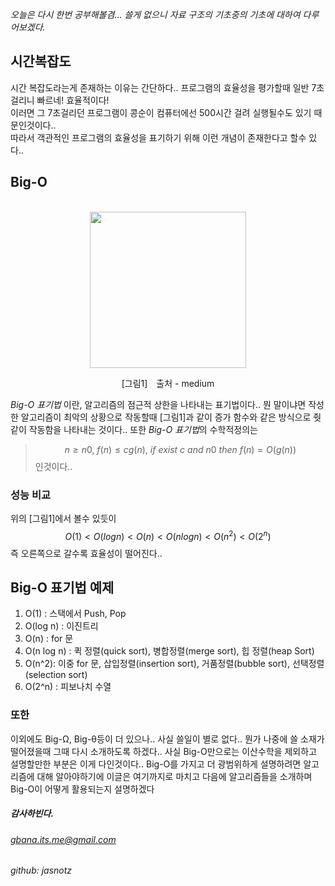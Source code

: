 [category]: <> (일반, 컴공)
[date]: <> (2022/06/07)
[title]: <> ([CS] 시간복잡도 Big-O 표기법)

_오늘은 다시 한번 공부해볼겸... 쓸게 없으니 자료 구조의 기초중의 기초에 대하여 다루어보겠다._


## 시간복잡도
시간 복잡도라는게 존재하는 이유는 간단하다.. 프로그램의 효율성을 평가할때 일반 7초 걸리니 빠르네! 효율적이다!\
이러면 그 7초걸리던 프로그램이 콩순이 컴퓨터에선 500시간 걸려 실행될수도 있기 때문인것이다..\
따라서 객관적인 프로그램의 효율성을 표기하기 위해 이런 개념이 존재한다고 할수 있다..


## Big-O
<center>
<br>
    <img src="https://miro.medium.com/v2/resize:fit:1358/1*dWet_YU-5072Kcko7LzsuQ.jpeg" height="250">
    <p> [그림1]　출처 - medium</p>
</center>


*Big-O 표기법* 이란, 알고리즘의 점근적 상한을 나타내는 표기법이다.. 뭔 말이냐면 작성한 알고리즘이 최악의 상황으로 작동할때 [그림1]과 같이 증가 함수와 같은 방식으로 줫같이 작동함을 나타내는 것이다.. 또한 *Big-O 표기법*의 수학적정의는

>$$n ≥ n0,\ f(n)  ≤   c  g(n),\ if\ exist\ c\ and\ n0\ then\  f(n) = O(g(n))$$
인것이다..

### 성능 비교
위의 [그림1]에서 볼수 있듯이 $$ O(1) < O(log n) < O(n) < O(n log n) < O(n^2) < O(2^n) $$ 
즉 오른쪽으로 갈수록 효율성이 떨어진다..

## Big-O 표기법 예제
1. O(1) : 스택에서 Push, Pop 
2. O(log n) : 이진트리 
3. O(n) : for 문 
4. O(n log n) : 퀵 정렬(quick sort), 병합정렬(merge sort), 힙 정렬(heap Sort)
5. O(n^2): 이중 for 문, 삽입정렬(insertion sort), 거품정렬(bubble sort), 선택정렬(selection sort)
6. O(2^n) : 피보나치 수열

### 또한
이외에도 Big-Ω, Big-θ등이 더 있으나.. 사실 쓸일이 별로 없다.. 뭔가 나중에 쓸 소재가 떨어졌을때 그때 다시 소개하도록 하겠다.. 사실 Big-O만으로는 이산수학을 제외하고 설명할만한 부분은 이게 다인것이다.. Big-O를 가지고 더 광범위하게 설명하려면 알고리즘에 대해 알아야하기에 이글은 여기까지로 마치고 다음에 알고리즘들을 소개하며 Big-O이 어떻게 활용되는지 설명하겠다

##### 감사하빈다.

###### gbana.its.me@gmail.com
###### github: jasnotz
